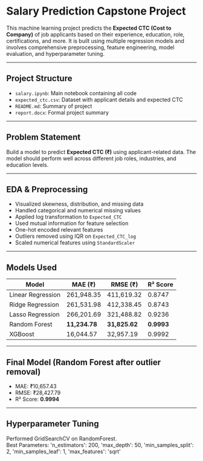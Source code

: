 #  Salary Prediction Capstone Project

This machine learning project predicts the **Expected CTC (Cost to Company)** of job applicants based on their experience, education, role, certifications, and more. It is built using multiple regression models and involves comprehensive preprocessing, feature engineering, model evaluation, and hyperparameter tuning.

---

##  Project Structure
- `salary.ipynb`: Main notebook containing all code
- `expected_ctc.csv`: Dataset with applicant details and expected CTC
- `README.md`: Summary of project
- `report.docx`: Formal project summary

---

## Problem Statement
Build a model to predict **Expected CTC (₹)** using applicant-related data. The model should perform well across different job roles, industries, and education levels.

---

##  EDA & Preprocessing
- Visualized skewness, distribution, and missing data
- Handled categorical and numerical missing values
- Applied log transformation to `Expected_CTC`
- Used mutual information for feature selection
- One-hot encoded relevant features
- Outliers removed using IQR on `Expected_CTC_log`
- Scaled numerical features using `StandardScaler`

---

##  Models Used
| Model                | MAE (₹)     | RMSE (₹)    | R² Score |
|---------------------|-------------|-------------|----------|
| Linear Regression    | 261,948.35  | 411,619.32  | 0.8747   |
| Ridge Regression     | 261,531.98  | 412,338.45  | 0.8743   |
| Lasso Regression     | 266,201.69  | 321,488.82  | 0.9236   |
| Random Forest        | **11,234.78** | **31,825.62** | **0.9993** |
| XGBoost              | 16,044.57   | 32,957.19   | 0.9992   |

---

##  Final Model (Random Forest after outlier removal)
- MAE: ₹10,657.43  
- RMSE: ₹28,427.79  
- R² Score: **0.9994**

---

##  Hyperparameter Tuning
Performed GridSearchCV on RandomForest.  
Best Parameters:
  'n_estimators': 200,
  'max_depth': 50,
  'min_samples_split': 2,
  'min_samples_leaf': 1,
  'max_features': 'sqrt'

